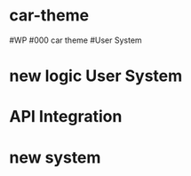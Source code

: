 ﻿# car-theme

#WP
#000 car theme
#User System

# new logic User System

# API Integration
# new system 
